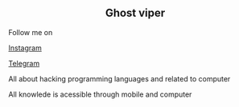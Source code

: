<div align="center">
  <h2>Ghost viper</h2>
</div>
Follow me on

[Instagram](https://www.instagram.com/ghost_viper01?igsh=cWZoODg1bmNjeXBo)

[Telegram](https://t.me/ghost_viper01)

All about hacking programming languages and related to computer

All knowlede is acessible through mobile and computer





